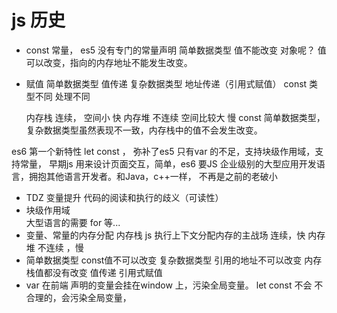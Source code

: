# js 历史

- const
  常量， es5 没有专门的常量声明
  简单数据类型 值不能改变
  对象呢？ 值可以改变，指向的内存地址不能发生改变。

- 赋值
  简单数据类型 值传递
  复杂数据类型 地址传递（引用式赋值）
  const 类型不同 处理不同

  内存栈 连续， 空间小 快
  内存堆 不连续 空间比较大 慢
  const 简单数据类型，复杂数据类型虽然表现不一致，内存栈中的值不会发生改变。

es6 第一个新特性 let const ， 弥补了es5 只有var 的不足，支持块级作用域，支持常量，
早期js 用来设计页面交互，简单，es6 要JS 企业级别的大型应用开发语言，拥抱其他语言开发者。和Java，c++一样，
不再是之前的老破小
 - TDZ 变量提升 代码的阅读和执行的歧义（可读性）
 - 块级作用域  
   大型语言的需要
   for 等...
 - 变量、常量的内存分配
   内存栈 js 执行上下文分配内存的主战场
   连续，快
   内存堆 不连续 ，慢
 - 简单数据类型 const值不可以改变
   复杂数据类型 引用的地址不可以改变
   内存栈值都没有改变
   值传递
   引用式赋值
 - var 在前端 声明的变量会挂在window 上，污染全局变量。
   let const 不会
   不合理的，会污染全局变量，